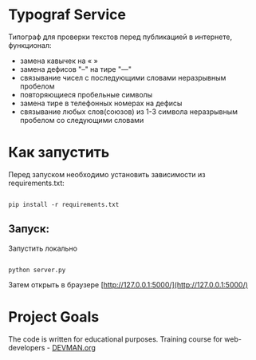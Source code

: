 # Typograf Service

Типограф для проверки текстов перед публикацией в интернете, функционал:
- замена кавычек на « »
- замена дефисов "–" на тире "—"
- связывание чисел с последующими словами неразрывным пробелом
- повторяющиеся пробельные символы
- замена тире в телефонных номерах на дефисы
- связывание любых слов(союзов) из 1-3 символа неразрывным пробелом со следующими словами

# Как запустить
Перед запуском необходимо установить зависимости из requirements.txt:
```#!bash

pip install -r requirements.txt

```
## Запуск:
Запустить локально
```#!bash

python server.py 

```
Затем открыть в браузере [http://127.0.0.1:5000/](http://127.0.0.1:5000/)

# Project Goals

The code is written for educational purposes. Training course for web-developers - [DEVMAN.org](https://devman.org)
